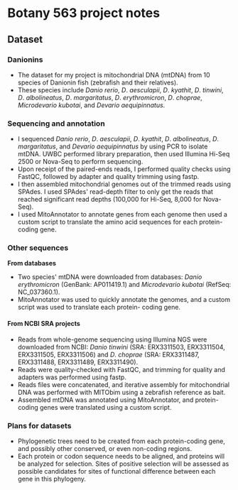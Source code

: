 # Botany 563 project notes

## Dataset
### Danionins
- The dataset for my project is mitochondrial DNA (mtDNA) from 10 species of Danionin fish (zebrafish and their relatives).
- These species include *Danio rerio*, *D*. *aesculapii*, *D*. *kyathit*, *D*. *tinwini*, *D*. *albolineatus*, *D*. *margaritatus*, *D*. *erythromicron*, *D*. *choprae*, *Microdevario kubotai*, and *Devario aequipinnatus*.
### Sequencing and annotation
- I sequenced *Danio rerio*, *D*. *aesculapii*, *D*. *kyathit*, *D*. *albolineatus*, *D*. *margaritatus*, and *Devario aequipinnatus* by using PCR to isolate mtDNA. UWBC performed library preparation, then used Illumina Hi-Seq 2500 or Nova-Seq to perform sequencing.
- Upon receipt of the paired-ends reads, I performed quality checks using FastQC, followed by adapter and quality trimming using fastp.
- I then assembled mitochondrial genomes out of the trimmed reads using SPAdes. I used SPAdes' read-depth filter to only get the reads that reached significant read depths (100,000 for Hi-Seq, 8,000 for Nova-Seq).
- I used MitoAnnotator to annotate genes from each genome then used a custom script to translate the amino acid sequences for each protein-coding gene.
### Other sequences
**From databases**
- Two species' mtDNA were downloaded from databases: *Danio erythromicron* (GenBank: AP011419.1) and *Microdevario kubotai* (RefSeq: NC_037360.1).
- MitoAnnotator was used to quickly annotate the genomes, and a custom script was used to translate each protein- coding gene.
#### From NCBI SRA projects
- Reads from whole-genome sequencing using Illumina NGS were downloaded from NCBI: *Danio tinwini* (SRA: ERX3311503, ERX3311504, ERX3311505, ERX3311506) and *D*. *choprae* (SRA: ERX3311487, ERX3311488, ERX3311489, ERX3311490).
- Reads were quality-checked with FastQC, and trimming for quality and adapters was performed using fastp.
- Reads files were concatenated, and iterative assembly for mitochondrial DNA was performed with MITObim using a zebrafish reference as bait.
- Assembled mtDNA was annotated using MitoAnnotator, and protein-coding genes were translated using a custom script.
### Plans for datasets
- Phylogenetic trees need to be created from each protein-coding gene, and possibly other conserved, or even non-coding regions.
- Each protein or codon sequence needs to be aligned, and proteins will be analyzed for selection. Sites of positive selection will be assessed as possible candidates for sites of functional difference between each gene in this phylogeny.

